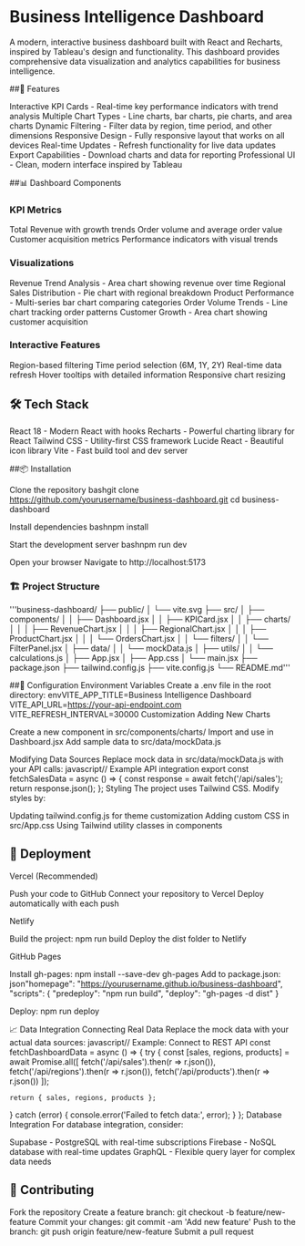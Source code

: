 # Business Intelligence Dashboard
A modern, interactive business dashboard built with React and Recharts, inspired by Tableau's design and functionality. This dashboard provides comprehensive data visualization and analytics capabilities for business intelligence.

##🚀 Features

Interactive KPI Cards - Real-time key performance indicators with trend analysis
Multiple Chart Types - Line charts, bar charts, pie charts, and area charts
Dynamic Filtering - Filter data by region, time period, and other dimensions
Responsive Design - Fully responsive layout that works on all devices
Real-time Updates - Refresh functionality for live data updates
Export Capabilities - Download charts and data for reporting
Professional UI - Clean, modern interface inspired by Tableau

##📊 Dashboard Components
### KPI Metrics

Total Revenue with growth trends
Order volume and average order value
Customer acquisition metrics
Performance indicators with visual trends

### Visualizations

Revenue Trend Analysis - Area chart showing revenue over time
Regional Sales Distribution - Pie chart with regional breakdown
Product Performance - Multi-series bar chart comparing categories
Order Volume Trends - Line chart tracking order patterns
Customer Growth - Area chart showing customer acquisition

### Interactive Features

Region-based filtering
Time period selection (6M, 1Y, 2Y)
Real-time data refresh
Hover tooltips with detailed information
Responsive chart resizing

## 🛠 Tech Stack

React 18 - Modern React with hooks
Recharts - Powerful charting library for React
Tailwind CSS - Utility-first CSS framework
Lucide React - Beautiful icon library
Vite - Fast build tool and dev server

##📦 Installation

Clone the repository
bashgit clone https://github.com/yourusername/business-dashboard.git
cd business-dashboard

Install dependencies
bashnpm install

Start the development server
bashnpm run dev

Open your browser
Navigate to http://localhost:5173

### 🏗 Project Structure
'''business-dashboard/
├── public/
│   └── vite.svg
├── src/
│   ├── components/
│   │   ├── Dashboard.jsx
│   │   ├── KPICard.jsx
│   │   ├── charts/
│   │   │   ├── RevenueChart.jsx
│   │   │   ├── RegionalChart.jsx
│   │   │   ├── ProductChart.jsx
│   │   │   └── OrdersChart.jsx
│   │   └── filters/
│   │       └── FilterPanel.jsx
│   ├── data/
│   │   └── mockData.js
│   ├── utils/
│   │   └── calculations.js
│   ├── App.jsx
│   ├── App.css
│   └── main.jsx
├── package.json
├── tailwind.config.js
├── vite.config.js
└── README.md'''

##🔧 Configuration
Environment Variables
Create a .env file in the root directory:
envVITE_APP_TITLE=Business Intelligence Dashboard
VITE_API_URL=https://your-api-endpoint.com
VITE_REFRESH_INTERVAL=30000
Customization
Adding New Charts

Create a new component in src/components/charts/
Import and use in Dashboard.jsx
Add sample data to src/data/mockData.js

Modifying Data Sources
Replace mock data in src/data/mockData.js with your API calls:
javascript// Example API integration
export const fetchSalesData = async () => {
  const response = await fetch('/api/sales');
  return response.json();
};
Styling
The project uses Tailwind CSS. Modify styles by:

Updating tailwind.config.js for theme customization
Adding custom CSS in src/App.css
Using Tailwind utility classes in components

## 🚀 Deployment
Vercel (Recommended)

Push your code to GitHub
Connect your repository to Vercel
Deploy automatically with each push

Netlify

Build the project: npm run build
Deploy the dist folder to Netlify

GitHub Pages

Install gh-pages: npm install --save-dev gh-pages
Add to package.json:
json"homepage": "https://yourusername.github.io/business-dashboard",
"scripts": {
  "predeploy": "npm run build",
  "deploy": "gh-pages -d dist"
}

Deploy: npm run deploy

📈 Data Integration
Connecting Real Data
Replace the mock data with your actual data sources:
javascript// Example: Connect to REST API
const fetchDashboardData = async () => {
  try {
    const [sales, regions, products] = await Promise.all([
      fetch('/api/sales').then(r => r.json()),
      fetch('/api/regions').then(r => r.json()),
      fetch('/api/products').then(r => r.json())
    ]);
    
    return { sales, regions, products };
  } catch (error) {
    console.error('Failed to fetch data:', error);
  }
};
Database Integration
For database integration, consider:

Supabase - PostgreSQL with real-time subscriptions
Firebase - NoSQL database with real-time updates
GraphQL - Flexible query layer for complex data needs

## 🤝 Contributing

Fork the repository
Create a feature branch: git checkout -b feature/new-feature
Commit your changes: git commit -am 'Add new feature'
Push to the branch: git push origin feature/new-feature
Submit a pull request
